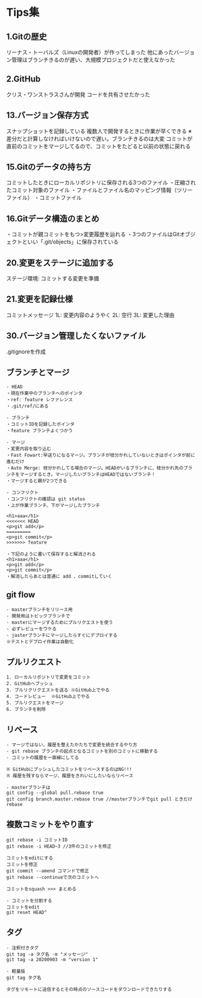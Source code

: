 # Tips集
## 1.Gitの歴史
リーナス・トーバルズ（Linuxの開発者）が作ってしまった
他にあったバージョン管理はブランチきるのが遅い、大規模プロジェクトだと使えなかった

## 2.GitHub
クリス・ワンストラスさんが開発
コードを共有させたかった

## 13.バージョン保存方式
スナップショットを記録している
複数人で開発するときに作業が早くできる
※差分だと計算しなければいけないので遅い。ブランチきるのは大変
コミットが直前のコミットをマージしてるので、コミットをたどると以前の状態に戻れる

## 15.Gitのデータの持ち方
コミットしたときにローカルリポジトリに保存される3つのファイル
・圧縮されたコミット対象のファイル
・ファイルとファイル名のマッピング情報（ツリーファイル）
・コミットファイル

## 16.Gitデータ構造のまとめ
・コミットが親コミットをもつ>変更履歴を辿れる
・3つのファイルはGitオブジェクトといい「.git/objects」に保存されている

## 20.変更をステージに追加する
ステージ環境: コミットする変更を準備

## 21.変更を記録仕様
コミットメッセージ
1L: 変更内容のようやく
2L: 空行
3L: 変更した理由

## 30.バージョン管理したくないファイル
.gitignoreを作成

## ブランチとマージ
```
- HEAD
・現在作業中のブランチへのポインタ
・ref: feature レファレンス
・.git/ref/にある

- ブランチ
・コミットIDを記録したポインタ
・feature ブランチよくつかう

- マージ
・変更内容を取り込む
・Fast Fowart:早送りになるマージ。ブランチが枝分かれしていないときはポインタが前に進むだけ
・Auto Merge: 枝分かれしてる場合のマージ。HEADがいるブランチに、枝分かれ先のブランチをマージするとき。マージしたいブランチはHEADではないブランチ！
・マージすると親が2つできる

- コンフリクト
・コンフリクトの確認は git status
・上が作業ブランチ、下がマージしたブランチ

<h1>aaa</h1>
<<<<<<< HEAD
<p>git add</p>
=========
<p>git commit</p>
>>>>>>> feature

・下記のように書いて保存すると解消される
<h1>aaa</h1>
<p>git add</p>
<p>git commit</p>
・解消したらあとは普通に add 、commitしていく
```

## git flow
```
- masterブランチをリリース用
- 開発用はトピックブランチで
- masterにマージするためにプルリクエストを使う
- 必ずレビューをウケる
- jasterブランチにマージしたらすぐにデプロイする
※テストとデプロイ作業は自動化
```

## プルリクエスト
```
1. ローカルリポジトリで変更をコミット
2. GitHubへプッシュ
3. プルリクリクエストを送る ※GitHub上でやる
4. コードレビュー  ※GitHub上でやる
5. プルリクエストをマージ
6. ブランチを削除
```

## リベース
```
- マージではない、履歴を整えたかたちで変更を統合するやり方
- git rebase ブランチの起点となるコミットを別のコミットに移動する
- コミットの履歴を一直線にしてる

※ GitHubにプッシュしたコミットをリベースするのはNG!!!
※ 履歴を残すならマージ、履歴をきれいにしたいならリベース

- masterブランチは
git config --global pull.rebase true 
git config branch.master.rebase true //masterブランチでgit pull ときだけrebase
```

## 複数コミットをやり直す
```
git rebase -i コミットID
git rebase -i HEAD~3 //3件のコミットを修正

コミットをeditにする
コミットを修正
git commit --amend コマンドで修正
git rebase --continueで次のコミットへ

コミットをsquash >>> まとめる

- コミットを分割する
コミットをedit
git reset HEAD^
```

## タグ
```
- 注釈付きタグ
git tag -a タグ名 -m "メッセージ"
git tag -a 20200903 -m "version 1"

- 軽量版
git tag タグ名

タグをリモートに送信するとその時点のソースコードをダウンロードできたりする
```